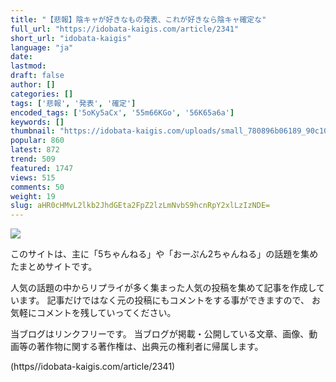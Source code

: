 ```yaml
---
title: "【悲報】陰キャが好きなもの発表、これが好きなら陰キャ確定な"
full_url: "https://idobata-kaigis.com/article/2341"
short_url: "idobata-kaigis"
language: "ja"
date: 
lastmod: 
draft: false
author: []
categories: []
tags: ['悲報', '発表', '確定']
encoded_tags: ['5oKy5aCx', '55m66KGo', '56K65a6a']
keywords: []
thumbnail: "https://idobata-kaigis.com/uploads/small_780896b06189_90c10f7228.jpg"
popular: 860
latest: 872
trend: 509
featured: 1747
views: 515
comments: 50
weight: 19
slug: aHR0cHMvL2lkb2JhdGEta2FpZ2lzLmNvbS9hcnRpY2xlLzIzNDE=
---
```


![](https://idobata-kaigis.com/uploads/small_780896b06189_90c10f7228.jpg)

<div><p class=''>このサイトは、主に「5ちゃんねる」や「おーぷん2ちゃんねる」の話題を集めたまとめサイトです。</p><p>人気の話題の中からリプライが多く集まった人気の投稿を集めて記事を作成しています。 記事だけではなく元の投稿にもコメントをする事ができますので、 お気軽にコメントを残していってください。</p><p class=''>当ブログはリンクフリーです。 当ブログが掲載・公開している文章、画像、動画等の著作物に関する著作権は、出典元の権利者に帰属します。</p></div>

(https//idobata-kaigis.com/article/2341)
